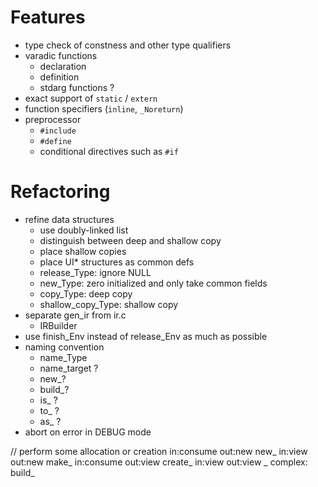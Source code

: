# Features

- type check of constness and other type qualifiers
- varadic functions
  - declaration
  - definition
  - stdarg functions ?
- exact support of `static` / `extern`
- function specifiers (`inline`, `_Noreturn`)
- preprocessor
  - `#include`
  - `#define`
  - conditional directives such as `#if`

# Refactoring

- refine data structures
  - use doubly-linked list
  - distinguish between deep and shallow copy
  - place shallow copies
  - place UI* structures as common defs
  - release_Type: ignore NULL
  - new_Type: zero initialized and only take common fields
  - copy_Type: deep copy
  - shallow_copy_Type: shallow copy
- separate gen_ir from ir.c
  - IRBuilder
- use finish_Env instead of release_Env as much as possible
- naming convention
  - name_Type
  - name_target ?
  - new_?
  - build_?
  - is_ ?
  - to_ ?
  - as_ ? 
- abort on error in DEBUG mode

// perform some allocation or creation
in:consume out:new   new_
in:view    out:new   make_
in:consume out:view  create_
in:view    out:view  _
complex:             build_
